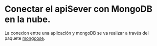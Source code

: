 # Conectar el apiSever con MongoDB en la nube. 

La conexion entre una aplicación y mongoDB se va realizar a través del paquete [mongoose](https://mongoosejs.com/). 
